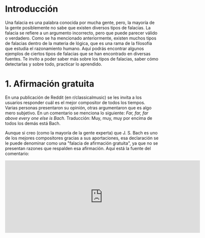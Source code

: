 # Introducción
Una falacia es una palabra conocida por mucha gente, pero, la mayoría de la gente posiblemente no sabe que existen diversos tipos de falacias. La falacia se refiere a un argumento incorrecto, pero que puede parecer válido o verdadero. 
Como se ha mencionado anteriormente, existen muchos tipos de falacias dentro de la materia de lógica, que es una rama de la filosofía que estudia el razonamiento humano. 
Aquí podrás encontrar algunos ejemplos de ciertos tipos de falacias que se han encontrado en diversas fuentes. Te invito a poder saber más sobre los tipos de falacias, saber cómo detectarlas y sobre todo, practicar lo aprendido.

# 1. Afirmación gratuita
En una publicación de Reddit (en r/classicalmusic) se les invita a los usuarios responder cuál es el mejor compositor de todos los tiempos. Varias personas presentaron su opinión, otras argumentaron que es algo mero subjetivo.
En un comentario se menciona lo siguiente:
*Far, far, far above every one else is Bach.*
Traducción: Muy, muy, muy por encima de todos los demás está Bach.

Aunque si creo (como la mayoría de la gente experta) que J. S. Bach es uno de los mejores compositores gracias a sus aportaciones, esa declaración se le puede denominar como una "falacia de afirmación gratuita", ya que no se presentan razones que respalden esa afirmación. 
Aquí está la fuente del comentario: 

<iframe id="reddit-embed" src="https://www.redditmedia.com/r/classicalmusic/comments/6a79g0/who_do_you_think_is_the_best_composer_of_all_time/ip870uo/?depth=1&amp;showmore=false&amp;embed=true&amp;showtitle=true&amp;showmedia=false" sandbox="allow-scripts allow-same-origin allow-popups" style="border: none;" height="237" width="640" scrolling="no"></iframe>
